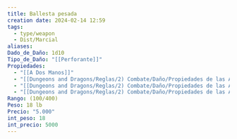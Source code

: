 ```yaml
---
title: Ballesta pesada
creation date: 2024-02-14 12:59
tags:
  - type/weapon
  - Dist/Marcial
aliases: 
Dado_de_Daño: 1d10
Tipo_de_Daño: "[[Perforante]]"
Propiedades:
  - "[[A Dos Manos]]"
  - "[[Dungeons and Dragons/Reglas/2) Combate/Daño/Propiedades de las Armas/Munición]]"
  - "[[Dungeons and Dragons/Reglas/2) Combate/Daño/Propiedades de las Armas/Pesada]]"
  - "[[Dungeons and Dragons/Reglas/2) Combate/Daño/Propiedades de las Armas/Cargar]]"
Rango: (100/400)
Peso: 18 lb
Precio: "5.000"
int_peso: 18
int_precio: 5000
---
```


